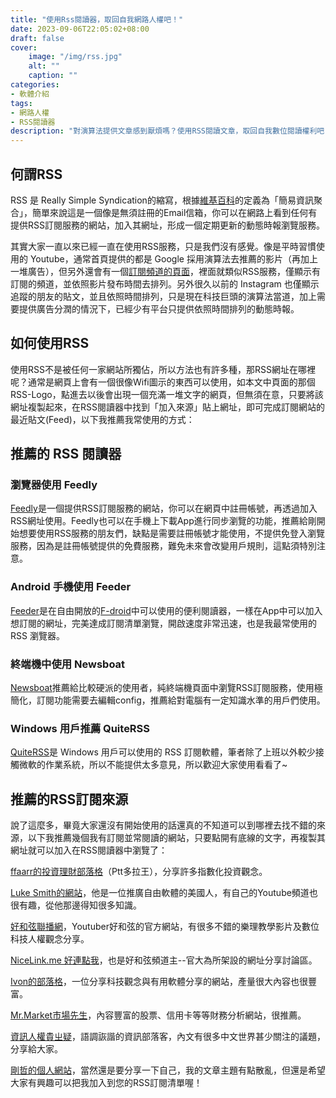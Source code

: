 ```yaml
---
title: "使用Rss閱讀器，取回自我網路人權吧！"
date: 2023-09-06T22:05:02+08:00
draft: false
cover:
    image: "/img/rss.jpg"
    alt: ""
    caption: ""
categories: 
- 軟體介紹
tags: 
- 網路人權
- RSS閱讀器 
description: "對演算法提供文章感到厭煩嗎？使用RSS閱讀文章，取回自我數位閱讀權利吧！"
---
```


## 何謂RSS

RSS 是 Really Simple Syndication的縮寫，根據[維基百科](https://zh.wikipedia.org/zh-tw/RSS)的定義為「簡易資訊聚合」，簡單來說這是一個像是無須註冊的Email信箱，你可以在網路上看到任何有提供RSS訂閱服務的網站，加入其網址，形成一個定期更新的動態時報瀏覽服務。

其實大家一直以來已經一直在使用RSS服務，只是我們沒有感覺。像是平時習慣使用的 Youtube，通常首頁提供的都是 Google 採用演算法去推薦的影片（再加上一堆廣告），但另外還會有一個[訂閱頻道的頁面](https://www.youtube.com/feed/subscriptions)，裡面就類似RSS服務，僅顯示有訂閱的頻道，並依照影片發布時間去排列。另外很久以前的 Instagram 也僅顯示追蹤的朋友的貼文，並且依照時間排列，只是現在科技巨頭的演算法當道，加上需要提供廣告分潤的情況下，已經少有平台只提供依照時間排列的動態時報。

## 如何使用RSS

使用RSS不是被任何一家網站所獨佔，所以方法也有許多種，那RSS網址在哪裡呢？通常是網頁上會有一個很像Wifi圖示的東西可以使用，如本文中頁面的那個RSS-Logo，點進去以後會出現一個充滿一堆文字的網頁，但無須在意，只要將該網址複製起來，在RSS閱讀器中找到「加入來源」貼上網址，即可完成訂閱網站的最近貼文(Feed)，以下我推薦我常使用的方式：

## 推薦的 RSS 閱讀器

### 瀏覽器使用 Feedly
[Feedly](https://feedly.com/)是一個提供RSS訂閱服務的網站，你可以在網頁中註冊帳號，再透過加入RSS網址使用。Feedly也可以在手機上下載App進行同步瀏覽的功能，推薦給剛開始想要使用RSS服務的朋友們，缺點是需要註冊帳號才能使用，不提供免登入瀏覽服務，因為是註冊帳號提供的免費服務，難免未來會改變用戶規則，這點須特別注意。

### Android 手機使用 Feeder

[Feeder](https://f-droid.org/en/packages/com.nononsenseapps.feeder/)是在自由開放的[F-droid](https://fgzblog.com/2022/07/f-droid%E4%BB%8B%E7%B4%B9%E5%8F%8A%E5%8D%81%E5%A4%A7%E6%8E%A8%E8%96%A6%E6%87%89%E7%94%A8%E7%A8%8B%E5%BC%8F/)中可以使用的便利閱讀器，一樣在App中可以加入想訂閱的網址，完美達成訂閱清單瀏覽，開啟速度非常迅速，也是我最常使用的 RSS 瀏覽器。

### 終端機中使用 Newsboat

[Newsboat](https://newsboat.org/)推薦給比較硬派的使用者，純終端機頁面中瀏覽RSS訂閱服務，使用極簡化，訂閱功能需要去編輯config，推薦給對電腦有一定知識水準的用戶們使用。

### Windows 用戶推薦 QuiteRSS

[QuiteRSS](https://quiterss.org/)是 Windows 用戶可以使用的 RSS 訂閱軟體，筆者除了上班以外較少接觸微軟的作業系統，所以不能提供太多意見，所以歡迎大家使用看看了~

## 推薦的RSS訂閱來源

說了這麼多，畢竟大家還沒有開始使用的話還真的不知道可以到哪裡去找不錯的來源，以下我推薦幾個我有訂閱並常閱讀的網站，只要點開有底線的文字，再複製其網址就可以加入在RSS閱讀器中瀏覽了：

[ffaarr的投資理財部落格](https://finance.ffaarr.com.tw/feeds/posts/default)（Ptt多拉王），分享許多指數化投資觀念。

[Luke Smith的網站](https://lukesmith.xyz/rss)，他是一位推廣自由軟體的美國人，有自己的Youtube頻道也很有趣，從他那邊得知很多知識。

[好和弦聯播網](https://wiwi.video/feeds/videos.xml?sort=-publishedAt)，Youtuber好和弦的官方網站，有很多不錯的樂理教學影片及數位科技人權觀念分享。

[NiceLink.me 好連點我](https://nicelink.me/feeds/local.xml?sort=Active)，也是好和弦頻道主--官大為所架設的網址分享討論區。

[Ivon的部落格](https://ivonblog.com/rss.xml)，一位分享科技觀念與有用軟體分享的網站，產量很大內容也很豐富。

[Mr.Market市場先生](https://rich01.com/feed/)，內容豐富的股票、信用卡等等財務分析網站，很推薦。

[資訊人權貴ㄓ疑](https://ckhung0.blogspot.com/feeds/posts/default)，語調詼諧的資訊部落客，內文有很多中文世界甚少關注的議題，分享給大家。

[剛哲的個人網站](https://fgzblog.com/index.xml)，當然還是要分享一下自己，我的文章主題有點散亂，但還是希望大家有興趣可以把我加入到您的RSS訂閱清單喔！
